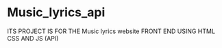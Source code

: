 # Music_lyrics_api
ITS PROJECT IS FOR THE Music lyrics website  FRONT END USING HTML CSS AND JS (API)
